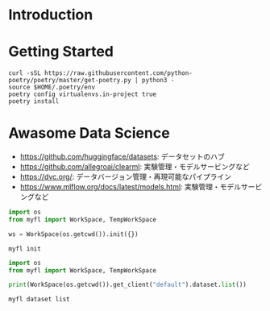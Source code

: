 # Introduction


# Getting Started

```
curl -sSL https://raw.githubusercontent.com/python-poetry/poetry/master/get-poetry.py | python3 -
source $HOME/.poetry/env
poetry config virtualenvs.in-project true
poetry install
```

# Awasome Data Science

- https://github.com/huggingface/datasets: データセットのハブ
- https://github.com/allegroai/clearml: 実験管理・モデルサービングなど
- https://dvc.org/: データバージョン管理・再現可能なパイプライン
- https://www.mlflow.org/docs/latest/models.html: 実験管理・モデルサービングなど


``` python
import os
from myfl import WorkSpace, TempWorkSpace

ws = WorkSpace(os.getcwd()).init({})
```

``` shell
myfl init
```


``` python
import os
from myfl import WorkSpace, TempWorkSpace

print(WorkSpace(os.getcwd()).get_client("default").dataset.list())
```

``` shell
myfl dataset list
```